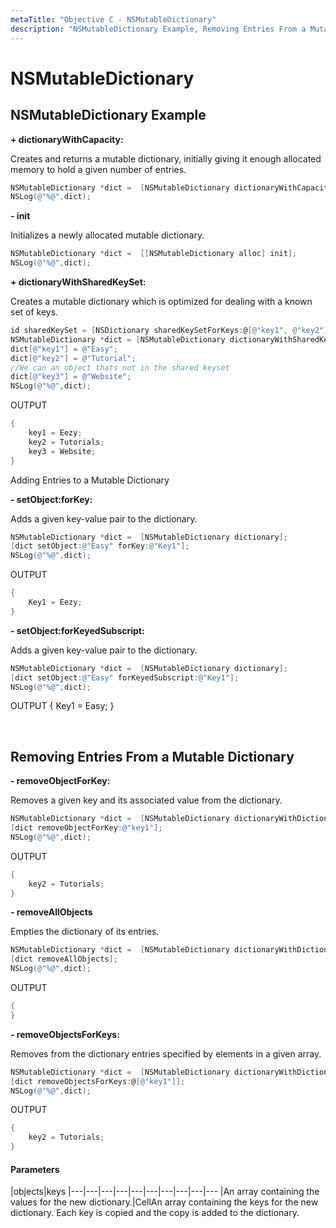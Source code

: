 ```yaml
---
metaTitle: "Objective C - NSMutableDictionary"
description: "NSMutableDictionary Example, Removing Entries From a Mutable Dictionary"
---
```


# NSMutableDictionary



## NSMutableDictionary Example


**+ dictionaryWithCapacity:**

Creates and returns a mutable dictionary, initially giving it enough allocated memory to hold a given number of entries.

```objectivec
NSMutableDictionary *dict =  [NSMutableDictionary dictionaryWithCapacity:1];
NSLog(@"%@",dict);

```

**- init**

Initializes a newly allocated mutable dictionary.

```objectivec
NSMutableDictionary *dict =  [[NSMutableDictionary alloc] init];        
NSLog(@"%@",dict);

```

**+ dictionaryWithSharedKeySet:**

Creates a mutable dictionary which is optimized for dealing with a known set of keys.

```objectivec
id sharedKeySet = [NSDictionary sharedKeySetForKeys:@[@"key1", @"key2"]]; // returns NSSharedKeySet
NSMutableDictionary *dict = [NSMutableDictionary dictionaryWithSharedKeySet:sharedKeySet];
dict[@"key1"] = @"Easy";
dict[@"key2"] = @"Tutorial";
//We can an object thats not in the shared keyset
dict[@"key3"] = @"Website";
NSLog(@"%@",dict);  

```

> 
OUTPUT


```objectivec
{
    key1 = Eezy;
    key2 = Tutorials;
    key3 = Website;
}

```

Adding Entries to a Mutable Dictionary

**- setObject:forKey:**

Adds a given key-value pair to the dictionary.

```objectivec
NSMutableDictionary *dict =  [NSMutableDictionary dictionary];
[dict setObject:@"Easy" forKey:@"Key1"];
NSLog(@"%@",dict);

```

> 
OUTPUT


```objectivec
{
    Key1 = Eezy;
}

```

**- setObject:forKeyedSubscript:**

Adds a given key-value pair to the dictionary.

```objectivec
NSMutableDictionary *dict =  [NSMutableDictionary dictionary];
[dict setObject:@"Easy" forKeyedSubscript:@"Key1"];
NSLog(@"%@",dict);  

```

> 
<p>OUTPUT
{
Key1 = Easy;
}</p>


    



## Removing Entries From a Mutable Dictionary


**- removeObjectForKey:**

Removes a given key and its associated value from the dictionary.

```objectivec
NSMutableDictionary *dict =  [NSMutableDictionary dictionaryWithDictionary:@{@"key1":@"Easy",@"key2": @"Tutorials"}];
[dict removeObjectForKey:@"key1"];
NSLog(@"%@",dict);

```

> 
OUTPUT


```objectivec
{
    key2 = Tutorials;
} 

```

**- removeAllObjects**

Empties the dictionary of its entries.

```objectivec
NSMutableDictionary *dict =  [NSMutableDictionary dictionaryWithDictionary:@{@"key1":@"Eezy",@"key2": @"Tutorials"}];
[dict removeAllObjects];
NSLog(@"%@",dict);

```

> 
OUTPUT


```objectivec
{
}

```

**- removeObjectsForKeys:**

Removes from the dictionary entries specified by elements in a given array.

```objectivec
NSMutableDictionary *dict =  [NSMutableDictionary dictionaryWithDictionary:@{@"key1":@"Easy",@"key2": @"Tutorials"}];
[dict removeObjectsForKeys:@[@"key1"]];
NSLog(@"%@",dict);

```

> 
OUTPUT


```objectivec
{
    key2 = Tutorials;
}

```



#### Parameters


|objects|keys
|---|---|---|---|---|---|---|---|---|---
|An array containing the values for the new dictionary.|CellAn array containing the keys for the new dictionary. Each key is copied and the copy is added to the dictionary.

